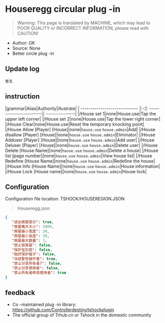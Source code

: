 # Houseregg circular plug -in

> Warning: This page is translated by MACHINE, which may lead to POOR QUALITY or INCORRECT INFORMATION, please read with CAUTION!


- Author: GK
- Source: None
- Better circle plug -in

## Update log

```
暂无
```

## instruction

|grammar|Alias|Authority|illustrate|
| ----------------------------- |:-:|: -----------------------:|: --------------:|
|/House set 1|none|House.use|Tap the upper left corner|
|/House set 2|none|House.use|Tap the lower right corner|
|/House Clear|none|House.use|Reset the temporary knocking point|
|/House Allow [Player] [House]|none|`house.use`  `house.admin`|Add|
|/House disallow [Player] [House]|none|`house.use`  `house.admin`|Eliminator|
|/House Adduser [Player] [House]|none|`house.use`  `house.admin`|Add user|
|/House Deluser [Player] [House]|none|`house.use`  `house.admin`|Delete user|
|/House Delete [House Name]|none|`house.use`  `house.admin`|Delete a house|
|/House list [page number]|none|`house.use`  `house.admin`|View house list|
|/House Redefine [House Name]|none|`house.use`  `house.admin`|Redefine the house|
|/House Info [House Name]|none|`house.use`  `house.admin`|House information|
|/House Lock [House name]|none|`house.use`  `house.admin`|House lock|

## Configuration
Configuration file location: TSHOCK/HOUSEREGION.JSON
> Houseregg.json

```json
{
   "进出房屋提示": true,
   "房屋嘴大大小": 1000,
   "房屋最小宽度": 30,
   "房屋最小高度": 30,
   "房屋最大数量": 1,
   "禁止锁房屋": false,
   "保护宝石锁": false,
   "始终保护箱子": false,
   "冻结警告破坏者": true,
   "禁止分享所有者7": false,
   "禁止分享使用者": false,
   "禁止所有者修改使用者": true
}
```

## feedback

- Co -maintained plug -in library: https://github.com/Controllerdestiny/tshockplugin
- The official group of Trhub.cn or Tshock in the domestic community